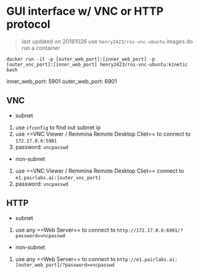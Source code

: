 GUI interface w/ VNC or HTTP protocol
===
> last updated on 20181026
use ```henry2423/ros-vnc-ubuntu``` images do run a container
```shell
docker run -it -p [outer_web_port]:[inner_web_port] -p [outer_vnc_port]:[inner_web_port] henry2423/ros-vnc-ubuntu:kinetic bash
```
inner_web_port: 5901
outer_web_port: 6901
## VNC
- subnet
1. use `ifconfig` to find out subnet ip
2. use ==VNC Viewer / Remmina Remote Desktop Cliet== to connect to `172.17.0.6:5901`
3. password: `vncpasswd`

- non-subnet
1. use ==VNC Viewer / Remmina Remote Desktop Cliet== connect to `e1.pairlabs.ai:[outer_vnc_port]`
2. password: `vncpasswd`

## HTTP
- subnet
1. use any ==Web Server== to connect to `http://172.17.0.6:6901/?password=vncpasswd`

- non-subnet
1. use any ==Web Server== to connect to `http://e1.pairlabs.ai:[outer_web_port]/?password=vncpasswd`